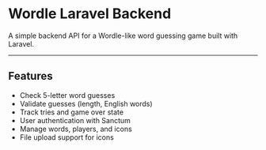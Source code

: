 
# Wordle Laravel Backend

A simple backend API for a Wordle-like word guessing game built with Laravel.

---

## Features

- Check 5-letter word guesses  
- Validate guesses (length, English words)  
- Track tries and game over state  
- User authentication with Sanctum  
- Manage words, players, and icons  
- File upload support for icons  




